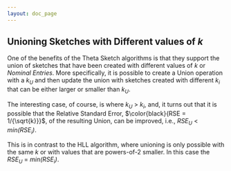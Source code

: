 ```yaml
---
layout: doc_page
---
```


## Unioning Sketches with Different values of <i>k</i>

One of the benefits of the Theta Sketch algorithms is that they support the union of sketches that have been created with different values of <i>k</i> or <i>Nominal Entries</i>. More specifically, it is possible to create a Union operation with a <i>k<sub>U</sub></i> and then update the union with sketches created with different <i>k<sub>i</sub></i> that can be either larger or smaller than <i>k<sub>U</sub></i>. 

<p>The interesting case, of course, is where <i>k<sub>U</sub></i> &gt; <i>k<sub>i</sub></i>, and, it turns out that it is possible that the Relative Standard Error, $\color{black}{RSE = 1/{\sqrt{k}}}$, of the resulting Union, can be improved, i.e., <i>RSE<sub>U</sub></i> &lt; <i>min(RSE<sub>i</sub>)</i>.</p>

This is in contrast to the HLL algorithm, where unioning is only possible with the same <i>k</i> or with values that are powers-of-2 smaller. 
In this case the <i>RSE<sub>U</sub></i> = <i>min(RSE<sub>i</sub>)</i>.


